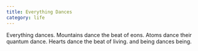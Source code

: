 ```yaml
---
title: Everything Dances
category: life
---
```


Everything dances.
Mountains dance the beat of eons.
Atoms dance their quantum dance.
Hearts dance the beat of living.
and being dances being.
